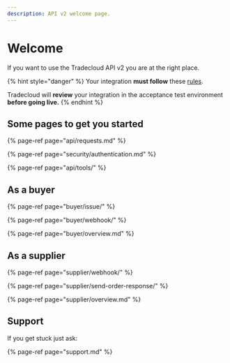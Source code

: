 ```yaml
---
description: API v2 welcome page.
---
```


# Welcome

If you want to use the Tradecloud API v2 you are at the right place.

{% hint style="danger" %}
 Your integration **must follow** these [rules](api/rules.md).

Tradecloud will **review** your integration in the acceptance test environment **before going live.**
{% endhint %}

## Some pages to get you started

{% page-ref page="api/requests.md" %}

{% page-ref page="security/authentication.md" %}

{% page-ref page="api/tools/" %}

## As a buyer

{% page-ref page="buyer/issue/" %}

{% page-ref page="buyer/webhook/" %}

{% page-ref page="buyer/overview.md" %}

## As a supplier

{% page-ref page="supplier/webhook/" %}

{% page-ref page="supplier/send-order-response/" %}

{% page-ref page="supplier/overview.md" %}

## Support

If you get stuck just ask:

{% page-ref page="support.md" %}

